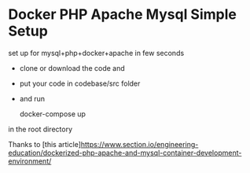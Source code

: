 # Docker PHP Apache Mysql Simple Setup
 set up for mysql+php+docker+apache in few seconds


- clone or download the code and 
- put your code in codebase/src folder
- and run

     docker-compose up 

in the root directory




Thanks to [this article]https://www.section.io/engineering-education/dockerized-php-apache-and-mysql-container-development-environment/